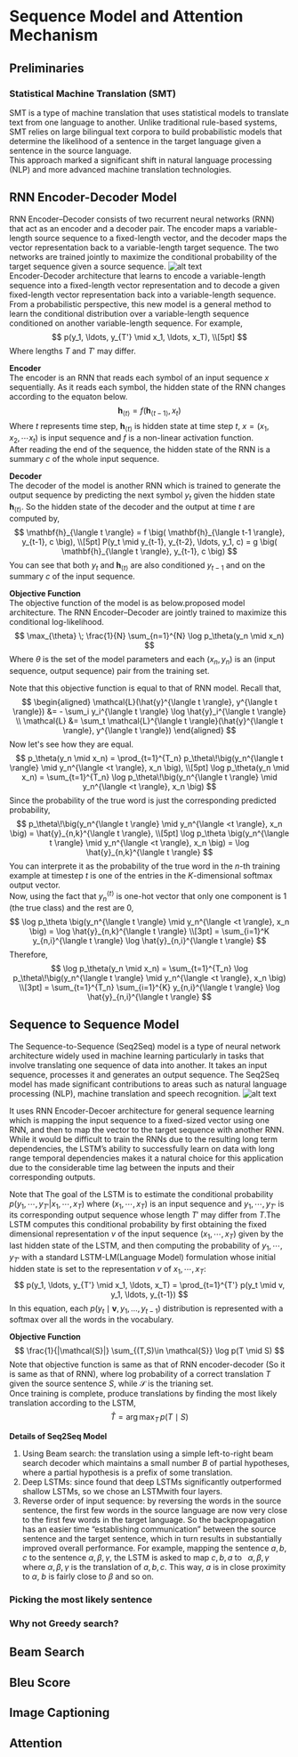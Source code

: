 # Sequence Model and Attention Mechanism
## Preliminaries
### Statistical Machine Translation (SMT)
SMT is a type of machine translation that uses statistical models to translate text from one language to another. Unlike traditional rule-based systems, SMT relies on large bilingual text corpora to build probabilistic models that determine the likelihood of a sentence in the target language given a sentence in the source language.  
This approach marked a significant shift in natural language processing (NLP) and more advanced machine translation technologies.

## RNN Encoder-Decoder Model
RNN Encoder–Decoder consists of two recurrent neural networks (RNN) that act as an encoder and a decoder pair. The encoder
maps a variable-length source sequence to a fixed-length vector, and the decoder maps the vector representation back to a variable-length target sequence. The two networks are trained jointly to maximize the conditional probability of the target sequence given a source sequence.
![alt text](images/blog4_rnn_encoder_decoder_arch.png)  
Encoder-Decoder architecture that learns to encode a variable-length sequence into a fixed-length vector representation and to decode a given fixed-length vector representation back into a variable-length sequence.
From a probabilistic perspective, this new model
is a general method to learn the conditional distribution
over a variable-length sequence conditioned on another variable-length sequence. For example,
$$
p(y_1, \ldots, y_{T'} \mid x_1, \ldots, x_T), \\[5pt]
$$
Where lengths $T$ and $T'$ may differ.  

<b> Encoder </b>  
The encoder is an RNN that reads each symbol
of an input sequence $x$ sequentially. As it reads
each symbol, the hidden state of the RNN changes
according to the equaton below. 
$$
\mathbf{h}_{\langle t \rangle} = f \big( \mathbf{h}_{\langle t-1 \rangle}, x_t \big)
$$
Where $t$ represents time step, $\mathbf{h}_{\langle t \rangle}$ is hidden state at time step $t$, $x = (x_1,  x_2, \cdots x_t)$ is input sequence and $f$ is a non-linear activation function.  
After reading the end of the sequence, the hidden state of the RNN is a summary $c$ of the whole input sequence.

<b> Decoder </b>  
The decoder of the model is another RNN which is trained to generate the output sequence by predicting the next symbol $y_{t}$ given the hidden state $\mathbf{h}_{\langle t \rangle}$. So the hidden state of the decoder and the output at time $t$ are computed by,
$$
\mathbf{h}_{\langle t \rangle} = f \big( \mathbf{h}_{\langle t-1 \rangle}, y_{t-1}, c \big), \\[5pt]
P(y_t \mid y_{t-1}, y_{t-2}, \ldots, y_1, c) 
= g \big( \mathbf{h}_{\langle t \rangle}, y_{t-1}, c \big)
$$
You can see that  both $y_{t}$ and $\mathbf{h}_{\langle t \rangle}$ are also conditioned $y_{t-1}$ and on the summary $c$ of the input sequence. 

<b> Objective Function </b>  
The objective function of the model is as below.proposed
model architecture. The RNN Encoder–Decoder are jointly trained to maximize this conditional log-likelihood. 
$$
\max_{\theta} \; \frac{1}{N} \sum_{n=1}^{N} \log p_\theta(y_n \mid x_n)
$$
Where $\theta$ is the set of the model parameters and
each $(x_n, y_n)$ is an (input sequence, output sequence)
pair from the training set.  

Note that this objective function is equal to that of RNN model. Recall that,
$$
\begin{aligned}
\mathcal{L}(\hat{y}^{\langle t \rangle}, y^{\langle t \rangle}) &= - \sum_i y_i^{\langle t \rangle} \log \hat{y}_i^{\langle t \rangle} \\
\mathcal{L} &= \sum_t \mathcal{L}^{\langle t \rangle}(\hat{y}^{\langle t \rangle}, y^{\langle t \rangle})
\end{aligned}
$$
Now let's see how they are equal.
$$
p_\theta(y_n \mid x_n) 
= \prod_{t=1}^{T_n} p_\theta\!\big(y_n^{\langle t \rangle} \mid y_n^{\langle <t \rangle}, x_n \big), \\[5pt]
\log p_\theta(y_n \mid x_n) 
= \sum_{t=1}^{T_n} \log p_\theta\!\big(y_n^{\langle t \rangle} \mid y_n^{\langle <t \rangle}, x_n \big)
$$
Since the probability of the true word is just the corresponding predicted probability, 
$$
p_\theta\!\big(y_n^{\langle t \rangle} \mid y_n^{\langle <t \rangle}, x_n \big) = \hat{y}_{n,k}^{\langle t \rangle}, \\[5pt]
\log p_\theta \big(y_n^{\langle t \rangle} \mid y_n^{\langle <t \rangle}, x_n  \big) = \log \hat{y}_{n,k}^{\langle t \rangle}
$$
You can interprete it as the probability of the true word in the $n$-th training example at timestep $t$ is one of the entries in the $K$-dimensional softmax output vector.  
Now, using the fact that $y_n^{\langle t \rangle}$ is one-hot vector that only one component is $1$ (the true class) and the rest are $0$, 
$$
\log p_\theta \big(y_n^{\langle t \rangle} \mid y_n^{\langle <t \rangle}, x_n  \big) = \log \hat{y}_{n,k}^{\langle t \rangle} \\[3pt]
= \sum_{i=1}^K y_{n,i}^{\langle t \rangle} \log \hat{y}_{n,i}^{\langle t \rangle}
$$
Therefore, 
$$
\log p_\theta(y_n \mid x_n) = \sum_{t=1}^{T_n} \log p_\theta\!\big(y_n^{\langle t \rangle} \mid y_n^{\langle <t \rangle}, x_n \big) \\[3pt]
= \sum_{t=1}^{T_n} \sum_{i=1}^{K} y_{n,i}^{\langle t \rangle} \log \hat{y}_{n,i}^{\langle t \rangle}
$$

## Sequence to Sequence Model
The Sequence-to-Sequence (Seq2Seq) model is a type of neural network architecture widely used in machine learning particularly in tasks that involve translating one sequence of data into another. It takes an input sequence, processes it and generates an output sequence. The Seq2Seq model has made significant contributions to areas such as natural language processing (NLP), machine translation and speech recognition.
![alt text](images/blog4_seq2seq.png)  

It uses RNN Encoder-Decoer architecture for general sequence learning which is mapping the input sequence to a fixed-sized vector using one RNN, and then to map the vector to the target sequence with another RNN. While it would be difficult to train the RNNs due to the resulting long term dependencies, the LSTM’s ability to successfully learn on data with long range temporal dependencies makes it a natural choice for this application due to the considerable time lag between the inputs and their corresponding outputs.  

Note that The goal of the LSTM is to estimate the conditional probability $p(y_1, \cdots, y_{T′} |x_1, \cdots , x_T)$ where $(x_1, \cdots , x_T )$ is an input sequence and $y_1, \cdots, y_{T′}$ is its corresponding output sequence whose length $T′$ may differ from $T$.The LSTM computes this conditional probability by first obtaining the fixed dimensional representation $v$ of the input sequence $(x_1, \cdots , x_T )$ given by the last hidden state of the LSTM, and then computing the probability of $y_1, \cdots, y_{T′}$ with a standard LSTM-LM(Language Model) formulation whose initial hidden state is set to the representation $v$ of $x_1, \cdots , x_T$: 
$$
p(y_1, \ldots, y_{T'} \mid x_1, \ldots, x_T) 
= \prod_{t=1}^{T'} p(y_t \mid v, y_1, \ldots, y_{t-1})
$$
In this equation, each $p(y_t \mid \mathbf{v}, y_1, \ldots, y_{t-1})$ distribution is represented with a softmax over all the words in the vocabulary.

<b> Objective Function </b>  
$$
\frac{1}{|\mathcal{S}|} \sum_{(T,S)\in \mathcal{S}} \log p(T \mid S)
$$
Note that objective function is same as that of RNN encoder-decoder (So it is same as that of RNN), where log probability of a correct translation $T$ given the source sentence $S$, while $\mathcal{S}$ is the trianing set.  
Once training is complete, produce translations by finding the most likely translation according to the LSTM,
$$
\hat{T} = \arg\max_T \, p(T \mid S)
$$

<b> Details of Seq2Seq Model </b>
1. Using Beam search: the translation using a simple left-to-right beam search decoder which
maintains a small number $B$ of partial hypotheses, where a partial hypothesis is a prefix of some translation.
2. Deep LSTMs: since found that deep LSTMs significantly outperformed shallow LSTMs, so we chose an LSTMwith four layers. 
3. Reverse order of input sequence: by reversing the words in the source sentence, the first few words in the source language are now very close to the first few words in the target language. So the backpropagation has an easier time “establishing communication” between
the source sentence and the target sentence, which in turn results in substantially improved overall performance. For example, mapping the sentence $a, b, c$ to the sentence $\alpha, \beta, \gamma$, the LSTM is asked to map  $c,b,a$ to  $\alpha, \beta, \gamma$
where $\alpha, \beta, \gamma$ is the translation of $a, b, c$. This way, $a$ is in close proximity to $\alpha$, $b$ is fairly close to $\beta$ and so on.

### Picking the most likely sentence
### Why not Greedy search?
## Beam Search
## Bleu Score

## Image Captioning
## Attention